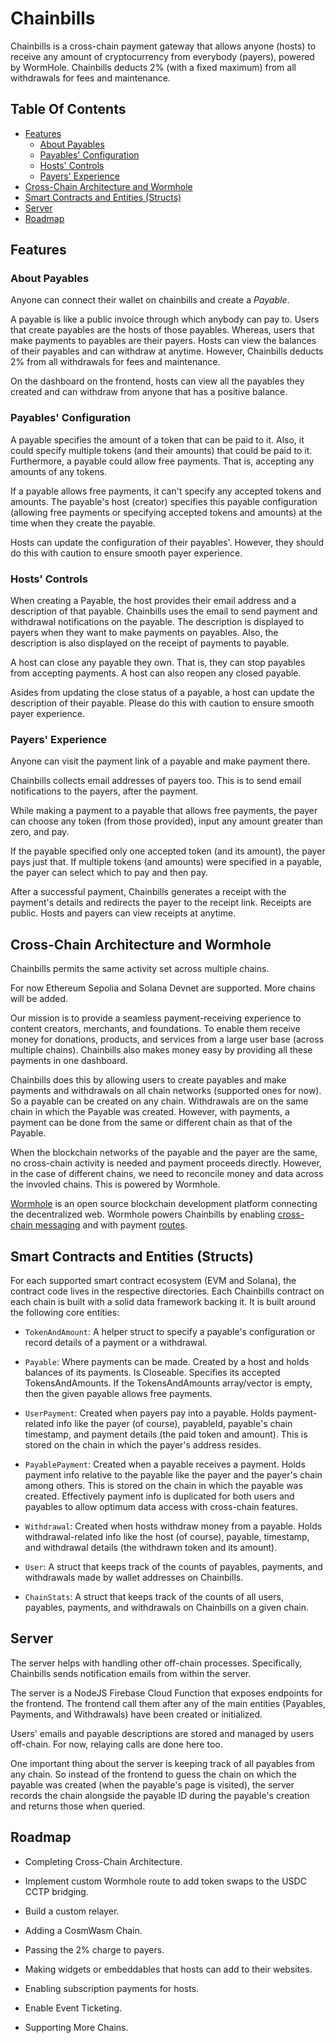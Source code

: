 # Chainbills

Chainbills is a cross-chain payment gateway that allows anyone (hosts) to receive any amount of cryptocurrency from everybody (payers), powered by WormHole. Chainbills deducts 2% (with a fixed maximum) from all withdrawals for fees and maintenance.

## Table Of Contents

- [Features](#features)
  - [About Payables](#about-payables)
  - [Payables' Configuration](#payables-configuration)
  - [Hosts' Controls](#hosts-controls)
  - [Payers' Experience](#payers-experience)
- [Cross-Chain Architecture and Wormhole](#cross-chain-architecture-and-wormhole)
- [Smart Contracts and Entities (Structs)](#smart-contracts-and-entities-structs)
- [Server](#server)
- [Roadmap](#roadmap)

## Features

### About Payables

Anyone can connect their wallet on chainbills and create a _Payable_.

A payable is like a public invoice through which anybody can pay to. Users that create payables are the hosts of those payables. Whereas, users that make payments to payables are their payers. Hosts can view the balances of their payables and can withdraw at anytime. However, Chainbills deducts 2% from all withdrawals for fees and maintenance.

On the dashboard on the frontend, hosts can view all the payables they created and can withdraw from anyone that has a positive balance.

### Payables' Configuration

A payable specifies the amount of a token that can be paid to it. Also, it could specify multiple tokens (and their amounts) that could be paid to it. Furthermore, a payable could allow free payments. That is, accepting any amounts of any tokens.

If a payable allows free payments, it can't specify any accepted tokens and amounts. The payable's host (creator) specifies this payable configuration (allowing free payments or specifying accepted tokens and amounts) at the time when they create the payable.

Hosts can update the configuration of their payables'. However, they should do this with caution to ensure smooth payer experience.

### Hosts' Controls

When creating a Payable, the host provides their email address and a description of that payable. Chainbills uses the email to send payment and withdrawal notifications on the payable. The description is displayed to payers when they want to make payments on payables. Also, the description is also displayed on the receipt of payments to payable.

A host can close any payable they own. That is, they can stop payables from accepting payments. A host can also reopen any closed payable.

Asides from updating the close status of a payable, a host can update the description of their payable. Please do this with caution to ensure smooth payer experience.

### Payers' Experience

Anyone can visit the payment link of a payable and make payment there.

Chainbills collects email addresses of payers too. This is to send email notifications to the payers, after the payment.

While making a payment to a payable that allows free payments, the payer can choose any token (from those provided), input any amount greater than zero, and pay.

If the payable specified only one accepted token (and its amount), the payer pays just that. If multiple tokens (and amounts) were specified in a payable, the payer can select which to pay and then pay.

After a successful payment, Chainbills generates a receipt with the payment's details and redirects the payer to the receipt link. Receipts are public. Hosts and payers can view receipts at anytime.

## Cross-Chain Architecture and Wormhole

Chainbills permits the same activity set across multiple chains.

For now Ethereum Sepolia and Solana Devnet are supported. More chains will be added.

Our mission is to provide a seamless payment-receiving experience to content creators, merchants, and foundations. To enable them receive money for donations, products, and services from a large user base (across multiple chains). Chainbills also makes money easy by providing all these payments in one dashboard.

Chainbills does this by allowing users to create payables and make payments and withdrawals on all chain networks (supported ones for now). So a payable can be created on any chain. Withdrawals are on the same chain in which the Payable was created. However, with payments, a payment can be done from the same or different chain as that of the Payable.

When the blockchain networks of the payable and the payer are the same, no cross-chain activity is needed and payment proceeds directly. However, in the case of different chains, we need to reconcile money and data across the invovled chains. This is powered by Wormhole.

[Wormhole](https://wormhole.com) is an open source blockchain development platform connecting the decentralized web. Wormhole powers Chainbills by enabling [cross-chain messaging](https://wormhole.com/messaging/) and with payment [routes](https://github.com/wormhole-foundation/wormhole-sdk-ts/blob/main/examples/src/router.ts).

## Smart Contracts and Entities (Structs)

For each supported smart contract ecosystem (EVM and Solana), the contract code lives in the respective directories. Each Chainbills contract on each chain is built with a solid data framework backing it. It is built around the following core entities:

- `TokenAndAmount`: A helper struct to specify a payable's configuration or record details of a payment or a withdrawal.

- `Payable`: Where payments can be made. Created by a host and holds balances of its payments. Is Closeable. Specifies its accepted TokensAndAmounts. If the TokensAndAmounts array/vector is empty, then the given payable allows free payments.

- `UserPayment`: Created when payers pay into a payable. Holds payment-related info like the payer (of course), payableId, payable's chain timestamp, and payment details (the paid token and amount). This is stored on the chain in which the payer's address resides.

- `PayablePayment`: Created when a payable receives a payment. Holds payment info relative to the payable like the payer and the payer's chain among others. This is stored on the chain in which the payable was created. Effectively payment info is duplicated for both users and payables to allow optimum data access with cross-chain features.

- `Withdrawal`: Created when hosts withdraw money from a payable. Holds withdrawal-related info like the host (of course), payable, timestamp, and withdrawal details (the withdrawn token and its amount).

- `User`: A struct that keeps track of the counts of payables, payments, and withdrawals made by wallet addresses on Chainbills.

- `ChainStats`: A struct that keeps track of the counts of all users, payables, payments, and withdrawals on Chainbills on a given chain.

## Server

The server helps with handling other off-chain processes. Specifically, Chainbills sends notification emails from within the server.

The server is a NodeJS Firebase Cloud Function that exposes endpoints for the frontend. The frontend call them after any of the main entities (Payables, Payments, and Withdrawals) have been created or initialized.

Users' emails and payable descriptions are stored and managed by users off-chain. For now, relaying calls are done here too.

One important thing about the server is keeping track of all payables from any chain. So instead of the frontend to guess the chain on which the payable was created (when the payable's page is visited), the server records the chain alongside the payable ID during the payable's creation and returns those when queried.

## Roadmap

- Completing Cross-Chain Architecture.

- Implement custom Wormhole route to add token swaps to the USDC CCTP bridging.

- Build a custom relayer.

- Adding a CosmWasm Chain.

- Passing the 2% charge to payers.

- Making widgets or embeddables that hosts can add to their websites.

- Enabling subscription payments for hosts.

- Enable Event Ticketing.

- Supporting More Chains.
